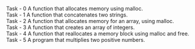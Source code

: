 Task - 0 A function that allocates memory using malloc. <br>
Task - 1 A function that concatenates two strings. <br>
Task - 2 A function that allocates memory for an array, using malloc. <br>
Task - 3 A function that creates an array of integers. <br>
Task - 4 A function that reallocates a memory block using malloc and free. <br>
Task - 5 A program that multiplies two positive numbers. <br>
